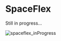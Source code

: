 # SpaceFlex
Still in progress...

![spaceflex_inProgress](https://user-images.githubusercontent.com/28048969/77811378-181c3e00-709a-11ea-99c2-f01560586536.PNG)
